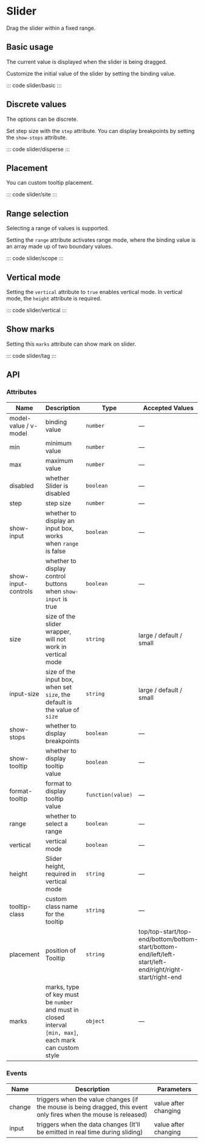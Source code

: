 <script setup>
import basic from 'exam/slider/basic.vue'
import disperse from 'exam/slider/disperse.vue'
import site from 'exam/slider/site.vue'
import scope from 'exam/slider/scope.vue'
import vertical from 'exam/slider/vertical.vue'
import tag from 'exam/slider/tag.vue'
// import  from './'
</script>

# Slider

Drag the slider within a fixed range.

## Basic usage

The current value is displayed when the slider is being dragged.

Customize the initial value of the slider by setting the binding value.

::: code slider/basic
<basic></basic>
:::

## Discrete values

The options can be discrete.

Set step size with the `step` attribute. You can display breakpoints by setting the `show-stops` attribute.

::: code slider/disperse
<disperse></disperse>
:::

## Placement

You can custom tooltip placement.

::: code slider/site
<site></site>
:::

## Range selection

Selecting a range of values is supported.

Setting the `range` attribute activates range mode, where the binding value is an array made up of two boundary values.

::: code slider/scope
<scope></scope>
:::

## Vertical mode

Setting the `vertical` attribute to `true` enables vertical mode. In vertical mode, the `height` attribute is required.

::: code slider/vertical
<vertical></vertical>
:::

## Show marks

Setting this `marks` attribute can show mark on slider.

::: code slider/tag
<tag></tag>
:::

## API

### Attributes

| Name                  | Description                                                                                              | Type              | Accepted Values                                                                                           | Default |
| --------------------- | -------------------------------------------------------------------------------------------------------- | ----------------- | --------------------------------------------------------------------------------------------------------- | ------- |
| model-value / v-model | binding value                                                                                            | `number`          | —                                                                                                         | 0       |
| min                   | minimum value                                                                                            | `number`          | —                                                                                                         | 0       |
| max                   | maximum value                                                                                            | `number`          | —                                                                                                         | 100     |
| disabled              | whether Slider is disabled                                                                               | `boolean`         | —                                                                                                         | false   |
| step                  | step size                                                                                                | `number`          | —                                                                                                         | 1       |
| show-input            | whether to display an input box, works when `range` is false                                             | `boolean`         | —                                                                                                         | false   |
| show-input-controls   | whether to display control buttons when `show-input` is true                                             | `boolean`         | —                                                                                                         | true    |
| size                  | size of the slider wrapper, will not work in vertical mode                                               | `string`          | large / default / small                                                                                   | default |
| input-size            | size of the input box, when set `size`, the default is the value of `size`                               | `string`          | large / default / small                                                                                   | default |
| show-stops            | whether to display breakpoints                                                                           | `boolean`         | —                                                                                                         | false   |
| show-tooltip          | whether to display tooltip value                                                                         | `boolean`         | —                                                                                                         | true    |
| format-tooltip        | format to display tooltip value                                                                          | `function(value)` | —                                                                                                         | —       |
| range                 | whether to select a range                                                                                | `boolean`         | —                                                                                                         | false   |
| vertical              | vertical mode                                                                                            | `boolean`         | —                                                                                                         | false   |
| height                | Slider height, required in vertical mode                                                                 | `string`          | —                                                                                                         | —       |
| tooltip-class         | custom class name for the tooltip                                                                        | `string`          | —                                                                                                         | —       |
| placement             | position of Tooltip                                                                                      | `string`          | top/top-start/top-end/bottom/bottom-start/bottom-end/left/left-start/left-end/right/right-start/right-end | top     |
| marks                 | marks, type of key must be `number` and must in closed interval `[min, max]`, each mark can custom style | `object`          | —                                                                                                         | —       |

### Events

| Name   | Description                                                                                                       | Parameters           |
| ------ | ----------------------------------------------------------------------------------------------------------------- | -------------------- |
| change | triggers when the value changes (if the mouse is being dragged, this event only fires when the mouse is released) | value after changing |
| input  | triggers when the data changes (It'll be emitted in real time during sliding)                                     | value after changing |
